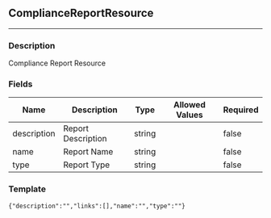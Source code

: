 ## ComplianceReportResource
---
### Description
Compliance Report Resource
### Fields
| Name | Description | Type | Allowed Values | Required |
| ---- | ----------- | ---- | -------------- | -------- |
| description | Report Description | string |  | false |
| name | Report Name | string |  | false |
| type | Report Type | string |  | false |
### Template
```
{"description":"","links":[],"name":"","type":""}
```
